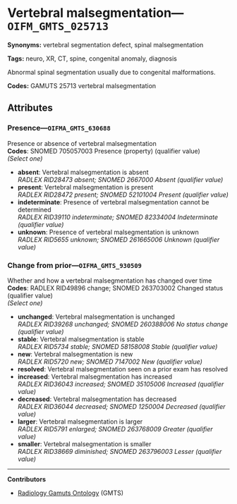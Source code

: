 # Vertebral malsegmentation—`OIFM_GMTS_025713`

**Synonyms:** vertebral segmentation defect, spinal malsegmentation

**Tags:** neuro, XR, CT, spine, congenital anomaly, diagnosis

Abnormal spinal segmentation usually due to congenital malformations.

**Codes:** GAMUTS 25713 vertebral malsegmentation

## Attributes

### Presence—`OIFMA_GMTS_630688`

Presence or absence of vertebral malsegmentation  
**Codes**: SNOMED 705057003 Presence (property) (qualifier value)  
*(Select one)*

- **absent**: Vertebral malsegmentation is absent  
_RADLEX RID28473 absent; SNOMED 2667000 Absent (qualifier value)_
- **present**: Vertebral malsegmentation is present  
_RADLEX RID28472 present; SNOMED 52101004 Present (qualifier value)_
- **indeterminate**: Presence of vertebral malsegmentation cannot be determined  
_RADLEX RID39110 indeterminate; SNOMED 82334004 Indeterminate (qualifier value)_
- **unknown**: Presence of vertebral malsegmentation is unknown  
_RADLEX RID5655 unknown; SNOMED 261665006 Unknown (qualifier value)_

### Change from prior—`OIFMA_GMTS_930509`

Whether and how a vertebral malsegmentation has changed over time  
**Codes**: RADLEX RID49896 change; SNOMED 263703002 Changed status (qualifier value)  
*(Select one)*

- **unchanged**: Vertebral malsegmentation is unchanged  
_RADLEX RID39268 unchanged; SNOMED 260388006 No status change (qualifier value)_
- **stable**: Vertebral malsegmentation is stable  
_RADLEX RID5734 stable; SNOMED 58158008 Stable (qualifier value)_
- **new**: Vertebral malsegmentation is new  
_RADLEX RID5720 new; SNOMED 7147002 New (qualifier value)_
- **resolved**: Vertebral malsegmentation seen on a prior exam has resolved  
- **increased**: Vertebral malsegmentation has increased  
_RADLEX RID36043 increased; SNOMED 35105006 Increased (qualifier value)_
- **decreased**: Vertebral malsegmentation has decreased  
_RADLEX RID36044 decreased; SNOMED 1250004 Decreased (qualifier value)_
- **larger**: Vertebral malsegmentation is larger  
_RADLEX RID5791 enlarged; SNOMED 263768009 Greater (qualifier value)_
- **smaller**: Vertebral malsegmentation is smaller  
_RADLEX RID38669 diminished; SNOMED 263796003 Lesser (qualifier value)_

---

**Contributors**

- [Radiology Gamuts Ontology](https://gamuts.net/) (GMTS)